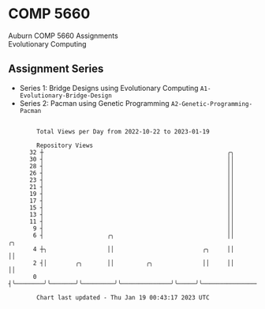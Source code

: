 # COMP 5660
Auburn COMP 5660 Assignments  
Evolutionary Computing

## Assignment Series
- Series 1: Bridge Designs using Evolutionary Computing `A1-Evolutionary-Bridge-Design`
- Series 2: Pacman using Genetic Programming `A2-Genetic-Programming-Pacman`

```

        Total Views per Day from 2022-10-22 to 2023-01-19

        Repository Views
      32 ┼                                                    ╭╮
      30 ┤                                                    ││
      28 ┤                                                    ││
      26 ┤                                                    ││
      23 ┤                                                    ││
      21 ┤                                                    ││
      19 ┤                                                    ││
      17 ┤                                                    ││
      15 ┤                                                    ││
      13 ┤                                                    ││
      11 ┤                                                    ││
       9 ┤                                                    ││
       6 ┤                  ╭╮                                ││                      ╭╮
       4 ┼╮                 ││                         ╭╮     ││                      ││
       2 ┤│        ╭╮       ││         ╭╮              ││     ││                      ││
       0 ┤╰────────╯╰───────╯╰─────────╯╰──────────────╯╰─────╯╰──────────────────────╯╰───────────

        Chart last updated - Thu Jan 19 00:43:17 2023 UTC
        
```
